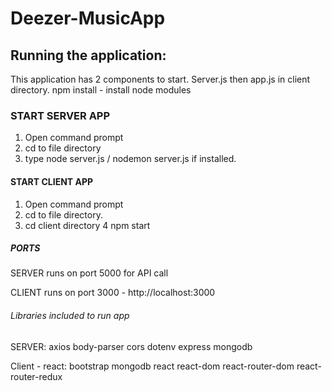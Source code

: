 # Deezer-MusicApp

## Running the application:

This application has 2 components to start. Server.js then app.js in client directory.
npm install - install node modules

### START SERVER APP

1. Open command prompt
2. cd to file directory
3. type node server.js / nodemon server.js if installed.

#### START CLIENT APP

1. Open command prompt
2. cd to file directory.
3. cd client directory
   4 npm start

##### PORTS

SERVER runs on port 5000 for API call

CLIENT runs on port 3000 - http://localhost:3000

###### Libraries included to run app

SERVER:
axios
body-parser
cors
dotenv
express
mongodb

Client - react:
bootstrap
mongodb
react
react-dom
react-router-dom
react-router-redux

